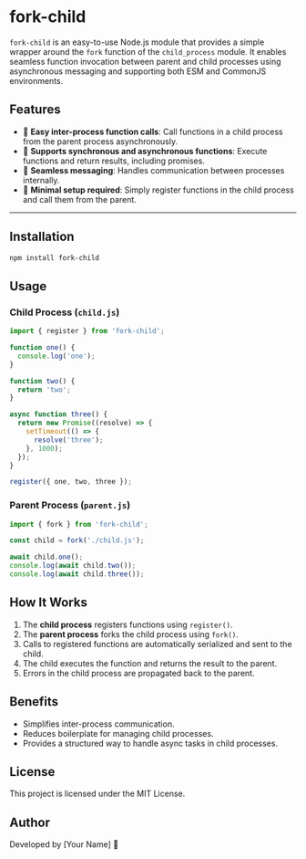 # fork-child

`fork-child` is an easy-to-use Node.js module that provides a simple wrapper around the `fork` function of the `child_process` module. It enables seamless function invocation between parent and child processes using asynchronous messaging and supporting both ESM and CommonJS environments.

## Features
- 🚀 **Easy inter-process function calls**: Call functions in a child process from the parent process asynchronously.
- 🔄 **Supports synchronous and asynchronous functions**: Execute functions and return results, including promises.
- 📡 **Seamless messaging**: Handles communication between processes internally.
- 🔧 **Minimal setup required**: Simply register functions in the child process and call them from the parent.

---

## Installation
```sh
npm install fork-child
```

## Usage

### **Child Process (`child.js`)**
```typescript
import { register } from 'fork-child';

function one() {
  console.log('one');
}

function two() {
  return 'two';
}

async function three() {
  return new Promise((resolve) => {
    setTimeout(() => {
      resolve('three');
    }, 1000);
  });
}

register({ one, two, three });
```

### **Parent Process (`parent.js`)**
```typescript
import { fork } from 'fork-child';

const child = fork('./child.js');

await child.one();
console.log(await child.two());
console.log(await child.three());
```

## How It Works
1. The **child process** registers functions using `register()`.
2. The **parent process** forks the child process using `fork()`.
3. Calls to registered functions are automatically serialized and sent to the child.
4. The child executes the function and returns the result to the parent.
5. Errors in the child process are propagated back to the parent.

## Benefits
- Simplifies inter-process communication.
- Reduces boilerplate for managing child processes.
- Provides a structured way to handle async tasks in child processes.

## License
This project is licensed under the MIT License.

## Author
Developed by [Your Name] 🚀
